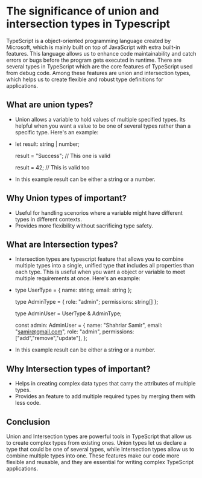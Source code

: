 # The significance of union and intersection types in Typescript
TypeScript is a object-oriented programming language created by Microsoft, which is mainly built on top of JavaScript with extra built-in features. This language allows us to enhance code maintainability and catch errors or bugs before the program gets executed in runtime. There are several types in TypeScript which are the core features of TypeScript used from debug code. Among these features are union and intersection types, which helps us to create flexible and robust type definitions for applications.

## What are union types?
- Union allows a variable to hold values of multiple specified types. Its helpful when you want a value to be one of several types rather than a specific type. Here's an example:

- let result: string | number;
  
  result = "Success"; // This one is valid

  result = 42; // This is valid too

- In this example result can be either a string or a number.

## Why Union types of important?
- Useful for handling scenorios where a variable might have different types in different contexts.
- Provides more flexibility without sacrificing type safety.

## What are Intersection types?
- Intersection types are typescript feature that allows you to combine multiple types into a single, unified type that includes all properties than each type. This is useful when you want a object or variable to meet multiple requirements at once. Here's an example:

- type UserType = { name: string; email: string };
  
  type AdminType = { role: "admin"; permissions: string[] };
  
  type AdminUser = UserType & AdminType;

  const admin: AdminUser = {
  name: "Shahriar Samir",
  email: "samir@gmail.com",
  role: "admin",
  permissions: ["add","remove","update"],
};

- In this example result can be either a string or a number.

## Why Intersection types of important?
- Helps in creating complex data types that carry the attributes of multiple types.
- Provides an feature to add multiple required types by merging them with less code.


## Conclusion
Union and Intersection types are powerful tools in TypeScript that allow us to create complex types from existing ones. Union types let us declare a type that could be one of several types, while Intersection types allow us to combine multiple types into one. These features make our code more flexible and reusable, and they are essential for writing complex TypeScript applications.

